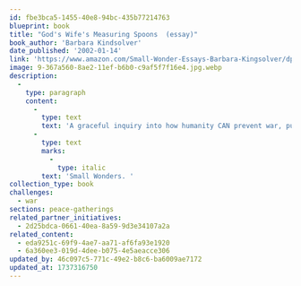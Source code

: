 ```yaml
---
id: fbe3bca5-1455-40e8-94bc-435b77214763
blueprint: book
title: "God's Wife's Measuring Spoons  (essay)"
book_author: 'Barbara Kindsolver'
date_published: '2002-01-14'
link: 'https://www.amazon.com/Small-Wonder-Essays-Barbara-Kingsolver/dp/0060504080/ref=sr_1_5?crid=3DGED48M1F4ZV&dib=eyJ2IjoiMSJ9.0ecE980qxAGMMT_yfAlrG-tMe5pLUAP30NW5b2TZthbQZ9J3KQ9uD57POEFN2mEyGIEbEsYMuBDJRlSE5JLhWWVW-TCs5I4EIr2KdWb3RSGlzBC2YYya-3DRnWeQcMI_b9VtSC8e6tj2qMkD71AcPAvW5tH8f_VGB4hzObLHTeVun-r7lePfHpAmhjX6tYd6PCiKFM_brx77Aot5-Y_8aSjb3lHNKQu07hQGti0l1c8.925v2Rbu_gyNRkwrhW28QBjkgXag4Ji7YjR3aB3ag2w&dib_tag=se&keywords=Small+Wonders&qid=1737316650&s=books&sprefix=small+wonders%2Cstripbooks%2C95&sr=1-5'
image: 9-367a560-8ae2-11ef-b6b0-c9af5f7f16e4.jpg.webp
description:
  -
    type: paragraph
    content:
      -
        type: text
        text: 'A graceful inquiry into how humanity CAN prevent war, published in her book, '
      -
        type: text
        marks:
          -
            type: italic
        text: 'Small Wonders. '
collection_type: book
challenges:
  - war
sections: peace-gatherings
related_partner_initiatives:
  - 2d25bdca-0661-40ea-8a59-9d3e34107a2a
related_content:
  - eda9251c-69f9-4ae7-aa71-af6fa93e1920
  - 6a360ee3-019d-4dee-b075-4e5aeacce306
updated_by: 46c097c5-771c-49e2-b8c6-ba6009ae7172
updated_at: 1737316750
---
```


